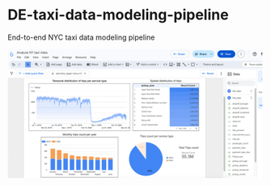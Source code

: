 # DE-taxi-data-modeling-pipeline
End-to-end NYC taxi data modeling pipeline 

![Architecture Diagram](./images/analytics_visualization.png)
